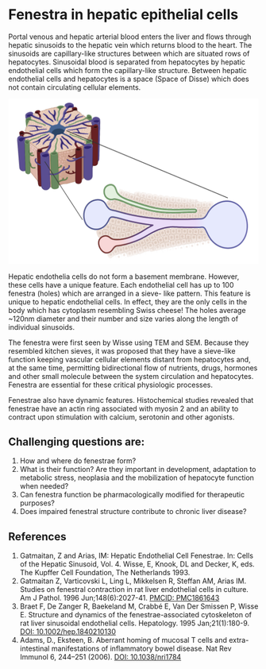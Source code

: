 # Fenestra in hepatic epithelial cells

Portal venous and hepatic arterial blood enters the liver and flows through hepatic sinusoids to the hepatic vein which returns blood to the heart. The sinusoids are capillary-like structures between which are situated rows of hepatocytes. Sinusoidal blood is separated from hepatocytes by hepatic endothelial cells which form the capillary-like structure. Between hepatic endothelial cells and hepatocytes is a space (Space of Disse) which does not contain circulating cellular elements.

![Liver Acinus](/posts/liver-acinus.png)

Hepatic endothelia cells do not form a basement membrane. However, these cells have a unique feature. Each endothelial cell has up to 100 fenestra (holes) which are arranged in a sieve- like pattern. This feature is unique to hepatic endothelial cells. In effect, they are the only cells in the body which has  cytoplasm resembling Swiss cheese! The holes average ~120nm diameter and their number and size varies along the length of individual sinusoids.

The fenestra were first seen by Wisse using TEM and SEM. Because they resembled kitchen sieves, it was proposed that they have a sieve-like function keeping vascular cellular elements distant from hepatocytes and, at the same time, permitting bidirectional flow of nutrients, drugs, hormones and other small molecule between the system circulation and hepatocytes. Fenestra are essential for these critical physiologic processes.
 
Fenestrae also have dynamic features. Histochemical studies revealed that fenestrae have an actin ring associated with myosin 2 and an ability to contract upon stimulation with calcium, serotonin and other agonists.

## Challenging questions are:
1.	How and where do fenestrae form?
2.	What is their function? Are they important in development, adaptation to metabolic stress, neoplasia and the mobilization of hepatocyte function when needed?
3.	Can fenestra function be pharmacologically modified for therapeutic purposes?
4.	Does impaired fenestral structure contribute to chronic liver disease?

## References
1. Gatmaitan, Z and Arias, IM: Hepatic Endothelial Cell Fenestrae.  In: Cells of the Hepatic Sinusoid, Vol. 4.  Wisse, E, Knook, DL and Decker, K, eds.  The Kupffer Cell Foundation, The Netherlands  1993.
2. Gatmaitan Z, Varticovski L, Ling L, Mikkelsen R, Steffan AM, Arias IM. Studies on fenestral contraction in rat liver endothelial cells in culture. Am J Pathol. 1996 Jun;148(6):2027-41. [PMCID: PMC1861643](https://www.ncbi.nlm.nih.gov/pmc/articles/PMC1861643/pdf/amjpathol00042-0301.pdf)
3. Braet F, De Zanger R, Baekeland M, Crabbé E, Van Der Smissen P, Wisse E. Structure and dynamics of the fenestrae-associated cytoskeleton of rat liver sinusoidal endothelial cells. Hepatology. 1995 Jan;21(1):180-9.
[DOI: 10.1002/hep.1840210130](https://doi.org/10.1002/hep.1840210130)
4. Adams, D., Eksteen, B. Aberrant homing of mucosal T cells and extra-intestinal manifestations of inflammatory bowel disease. Nat Rev Immunol 6, 244–251 (2006). [DOI: 10.1038/nri1784](https://doi.org/10.1002/hep.1840210130)

